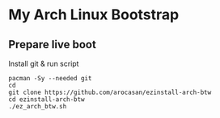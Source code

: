 # My Arch Linux Bootstrap

## Prepare live boot

Install git & run script

```
pacman -Sy --needed git
cd
git clone https://github.com/arocasan/ezinstall-arch-btw
cd ezinstall-arch-btw
./ez_arch_btw.sh
```
